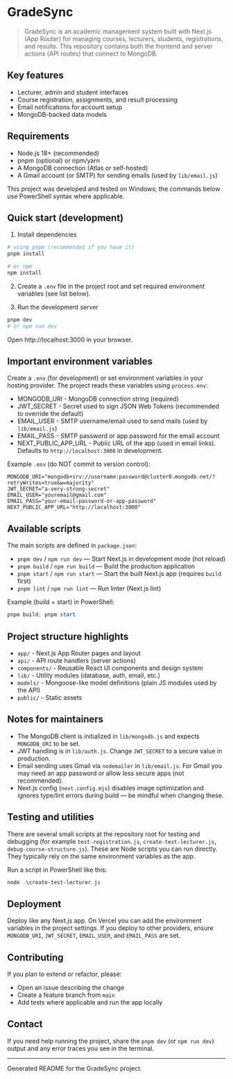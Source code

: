 # GradeSync

> GradeSync is an academic management system built with Next.js (App Router) for managing courses, lecturers, students, registrations, and results. This repository contains both the frontend and server actions (API routes) that connect to MongoDB.

## Key features

- Lecturer, admin and student interfaces
- Course registration, assignments, and result processing
- Email notifications for account setup
- MongoDB-backed data models

## Requirements

- Node.js 18+ (recommended)
- pnpm (optional) or npm/yarn
- A MongoDB connection (Atlas or self-hosted)
- A Gmail account (or SMTP) for sending emails (used by `lib/email.js`)

This project was developed and tested on Windows; the commands below use PowerShell syntax where applicable.

## Quick start (development)

1. Install dependencies

```powershell
# using pnpm (recommended if you have it)
pnpm install

# or npm
npm install
```

2. Create a `.env` file in the project root and set required environment variables (see list below).

3. Run the development server

```powershell
pnpm dev
# or npm run dev
```

Open http://localhost:3000 in your browser.

## Important environment variables

Create a `.env` (for development) or set environment variables in your hosting provider. The project reads these variables using `process.env`:

- MONGODB_URI - MongoDB connection string (required)
- JWT_SECRET - Secret used to sign JSON Web Tokens (recommended to override the default)
- EMAIL_USER - SMTP username/email used to send mails (used by `lib/email.js`)
- EMAIL_PASS - SMTP password or app password for the email account
- NEXT_PUBLIC_APP_URL - Public URL of the app (used in email links). Defaults to `http://localhost:3000` in development.

Example `.env` (do NOT commit to version control):

```text
MONGODB_URI="mongodb+srv://username:password@cluster0.mongodb.net/?retryWrites=true&w=majority"
JWT_SECRET="a-very-strong-secret"
EMAIL_USER="youremail@gmail.com"
EMAIL_PASS="your-email-password-or-app-password"
NEXT_PUBLIC_APP_URL="http://localhost:3000"
```

## Available scripts

The main scripts are defined in `package.json`:

- `pnpm dev` / `npm run dev` — Start Next.js in development mode (hot reload)
- `pnpm build` / `npm run build` — Build the production application
- `pnpm start` / `npm run start` — Start the built Next.js app (requires `build` first)
- `pnpm lint` / `npm run lint` — Run linter (Next.js lint)

Example (build + start) in PowerShell:

```powershell
pnpm build; pnpm start
```

## Project structure highlights

- `app/` - Next.js App Router pages and layout
- `api/` - API route handlers (server actions)
- `components/` - Reusable React UI components and design system
- `lib/` - Utility modules (database, auth, email, etc.)
- `models/` - Mongoose-like model definitions (plain JS modules used by the API)
- `public/` - Static assets

## Notes for maintainers

- The MongoDB client is initialized in `lib/mongodb.js` and expects `MONGODB_URI` to be set.
- JWT handling is in `lib/auth.js`. Change `JWT_SECRET` to a secure value in production.
- Email sending uses Gmail via `nodemailer` in `lib/email.js`. For Gmail you may need an app password or allow less secure apps (not recommended).
- Next.js config (`next.config.mjs`) disables image optimization and ignores type/lint errors during build — be mindful when changing these.

## Testing and utilities

There are several small scripts at the repository root for testing and debugging (for example `test-registration.js`, `create-test-lecturer.js`, `debug-course-structure.js`). These are Node scripts you can run directly. They typically rely on the same environment variables as the app.

Run a script in PowerShell like this:

```powershell
node .\create-test-lecturer.js
```

## Deployment

Deploy like any Next.js app. On Vercel you can add the environment variables in the project settings. If you deploy to other providers, ensure `MONGODB_URI`, `JWT_SECRET`, `EMAIL_USER`, and `EMAIL_PASS` are set.

## Contributing

If you plan to extend or refactor, please:

- Open an issue describing the change
- Create a feature branch from `main`
- Add tests where applicable and run the app locally

## Contact

If you need help running the project, share the `pnpm dev` (or `npm run dev`) output and any error traces you see in the terminal.

---

Generated README for the GradeSync project.
